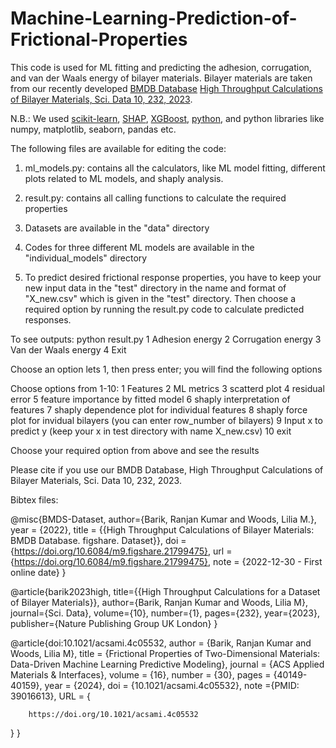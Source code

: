 # Machine-Learning-Prediction-of-Frictional-Properties
This code is used for ML fitting and predicting the adhesion, corrugation, and van der Waals energy of bilayer materials. Bilayer materials are taken from our recently developed [BMDB Database](//doi.org/10.6084/m9.figshare.21799475) [High Throughput Calculations of Bilayer Materials, Sci. Data 10, 232, 2023](https://www.nature.com/articles/s41597-023-02146-7).

N.B.: We used [scikit-learn](https://scikit-learn.org/stable/), [SHAP](https://pypi.org/project/shap/), [XGBoost](https://pypi.org/project/xgboost/), [python](https://anaconda.org/anaconda/python), and python libraries like numpy, matplotlib, seaborn, pandas etc.

The following files are available for editing the code:

1. ml_models.py: contains all the calculators, like ML model fitting, different plots related to ML models, and shaply analysis.

2. result.py: contains all calling functions to calculate the required properties

3. Datasets are available in the "data" directory

4. Codes for three different ML models are available in the "individual_models" directory

5. To predict desired frictional response properties, you have to keep your new input data in the "test" directory in the name and format of "X_new.csv" which is given in the "test" directory. Then choose a required option by running the result.py code to calculate predicted responses.


To see outputs:
python result.py
 1 Adhesion energy 
 2 Corrugation energy 
 3 Van der Waals energy 
 4 Exit 

Choose an option lets 1, then press enter; you will find the following options

Choose options from 1-10: 
 1 Features 
 2 ML metrics 	 3 scatterd plot  	 4 residual error 
 5 feature importance by fitted model 	 6 shaply interpretation of features 
 7 shaply dependence plot for individual features 
 8 shaply force plot for invidual bilayers (you can enter row_number of bilayers) 
 9 Input x to predict y (keep your x in test directory with name X_new.csv) 
 10 exit 

Choose your required option from above and see the results



Please cite if you use our BMDB Database, High Throughput Calculations of Bilayer Materials, Sci. Data 10, 232, 2023.

Bibtex files:

@misc{BMDS-Dataset, author={Barik, Ranjan Kumar and Woods, Lilia M.}, year = {2022}, title = {{High Throughput Calculations of Bilayer Materials: BMDB Database. figshare. Dataset}}, doi = {https://doi.org/10.6084/m9.figshare.21799475}, url = {https://doi.org/10.6084/m9.figshare.21799475}, note = {2022-12-30 - First online date} }

@article{barik2023high, title={{High Throughput Calculations for a Dataset of Bilayer Materials}}, author={Barik, Ranjan Kumar and Woods, Lilia M}, journal={Sci. Data}, volume={10}, number={1}, pages={232}, year={2023}, publisher={Nature Publishing Group UK London} }

@article{doi:10.1021/acsami.4c05532,
author = {Barik, Ranjan Kumar and Woods, Lilia M},
title = {Frictional Properties of Two-Dimensional Materials: Data-Driven Machine Learning Predictive Modeling},
journal = {ACS Applied Materials \& Interfaces},
volume = {16},
number = {30},
pages = {40149-40159},
year = {2024},
doi = {10.1021/acsami.4c05532},
    note ={PMID: 39016613},
URL = { 
    
        https://doi.org/10.1021/acsami.4c05532
}
}

